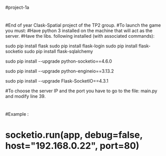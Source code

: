 #project-1a
#
#End of year Clask-Spatial project of the TP2 group.
#To launch the game you must:
#Have python 3 installed on the machine that will act as the server.
#Have the libs. following installed (with associated commands):

sudo pip install flask
sudo pip install flask-login
sudo pip install flask-socketio
sudo pip install flask-sqlalchemy

sudo pip install --upgrade python-socketio==4.6.0

sudo pip install --upgrade python-engineio==3.13.2

sudo pip install --upgrade Flask-SocketIO==4.3.1

#To choose the server IP and the port you have to go to the file: main.py and modify line 39.
#
#Example :
# socketio.run(app, debug=false, host="192.168.0.22", port=80)
